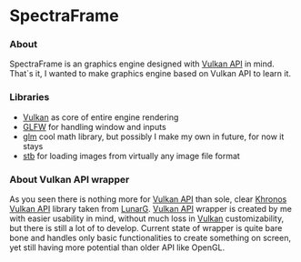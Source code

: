 # SpectraFrame

### About
SpectraFrame is an graphics engine designed with [Vulkan API](https://www.vulkan.org) in mind.
That`s it, I wanted to make graphics engine based on Vulkan API to learn it.

### Libraries
- [Vulkan](https://www.vulkan.org) as core of entire engine rendering
- [GLFW](https://www.glfw.org) for handling window and inputs 
- [glm](https://github.com/g-truc/glm) cool math library, but possibly I make my own in future, for now it stays
- [stb](https://github.com/nothings/stb) for loading images from virtually any image file format

### About Vulkan API wrapper
As you seen there is nothing more for [Vulkan API](https://www.vulkan.org) than sole, clear  [Khronos Vulkan API](https://www.vulkan.org) library taken from [LunarG](https://vulkan.lunarg.com).
[Vulkan API](https://www.vulkan.org) wrapper is created by me with easier usability in mind, without much loss in [Vulkan](https://www.vulkan.org) customizability, but there is still a lot of to develop. Current state of wrapper is quite bare bone and handles only basic functionalities to create something on screen, yet still having more potential than older API like OpenGL.
